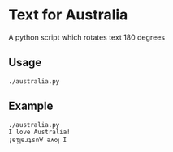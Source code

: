 # Text for Australia

A python script which rotates text 180 degrees

## Usage

```shell
./australia.py
```

## Example

```shell
./australia.py
I love Australia!
¡ɐᴉꞁɐɹʇsnꓯ ǝʌoꞁ I

```


